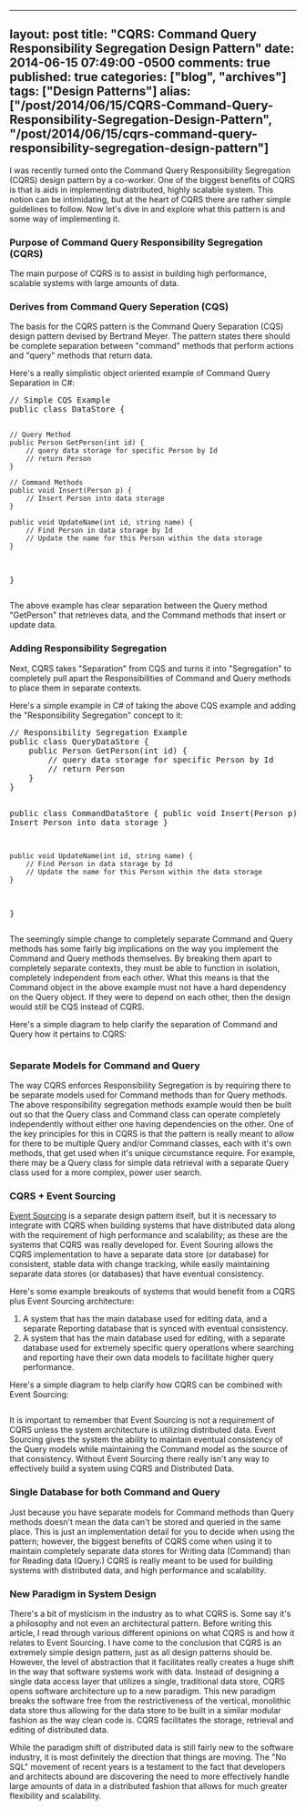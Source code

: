   ---
  layout: post
  title: "CQRS: Command Query Responsibility Segregation Design Pattern"
  date: 2014-06-15 07:49:00 -0500
  comments: true
  published: true
  categories: ["blog", "archives"]
  tags: ["Design Patterns"]
  alias: ["/post/2014/06/15/CQRS-Command-Query-Responsibility-Segregation-Design-Pattern", "/post/2014/06/15/cqrs-command-query-responsibility-segregation-design-pattern"]
  ---
<!-- more -->
<p>I was recently turned onto the Command Query Responsibility Segregation (CQRS) design pattern by a co-worker. One of the biggest benefits of CQRS is that is aids in implementing distributed, highly scalable system. This notion can be intimidating, but at the heart of CQRS there are rather simple guidelines to follow. Now let's dive in and explore what this pattern is and some way of implementing it.</p>
<h3>Purpose of Command Query Responsibility Segregation (CQRS)</h3>
<p>The main purpose of CQRS is to assist in building high performance, scalable systems with large amounts of data.</p>
<h3>Derives from Command Query Seperation (CQS)</h3>
<p>The basis for the CQRS pattern is the Command Query Separation (CQS) design pattern devised by Bertrand Meyer. The pattern states there should be complete separation between "command" methods that perform actions and "query" methods that return data.</p>
<p>Here's a really simplistic object oriented example of Command Query Separation in C#:</p>
<pre class="brush: c-sharp; first-line: 1; tab-size: 4; toolbar: false; ">// Simple CQS Example
public class DataStore {

    // Query Method
    public Person GetPerson(int id) {
        // query data storage for specific Person by Id
        // return Person
    }

    // Command Methods
    public void Insert(Person p) {
        // Insert Person into data storage
    }

    public void UpdateName(int id, string name) {
        // Find Person in data storage by Id
        // Update the name for this Person within the data storage
    }
}</pre>
<p>The above example has clear separation between the Query method "GetPerson" that retrieves data, and the Command methods that insert or update data.</p>
<h3>Adding Responsibility Segregation</h3>
<p>Next, CQRS takes "Separation" from CQS and turns it into "Segregation" to completely pull apart the Responsibilities of Command and Query methods to place them in separate contexts.</p>
<p>Here's a simple example in C# of taking the above CQS example and adding the "Responsibility Segregation" concept to it:</p>
<pre class="brush: c-sharp; first-line: 1; tab-size: 4; toolbar: false; ">// Responsibility Segregation Example
public class QueryDataStore {
    public Person GetPerson(int id) {
        // query data storage for specific Person by Id
        // return Person
    }
}

public class CommandDataStore {
    public void Insert(Person p) {
        // Insert Person into data storage
    }

    public void UpdateName(int id, string name) {
        // Find Person in data storage by Id
        // Update the name for this Person within the data storage
    }
}</pre>
<p>The seemingly simple change to completely separate Command and Query methods has some fairly big implications on the way you implement the Command and Query methods themselves. By breaking them apart to completely separate contexts, they must be able to function in isolation, completely independent from each other. What this means is that the Command object in the above example must not have a hard dependency on the Query object. If they were to depend on each other, then the design would still be CQS instead of CQRS.</p>
<p>Here's a simple diagram to help clarify the separation of Command and Query how it pertains to CQRS:</p>
<p><img src="/image.axd?picture=%2f2014%2f06%2fCQRS-Diagram.png" alt="" /></p>
<h3>Separate Models for Command and Query</h3>
<p>The way CQRS enforces Responsibility Segregation is by requiring there to be separate models used for Command methods than for Query methods. The above responsibility segregation methods example would then be built out so that the Query class and Command class can operate completely independently without either one having dependencies on the other. One of the key principles for this in CQRS is that the pattern is really meant to allow for there to be multiple Query and/or Command classes, each with it's own methods, that get used when it's unique circumstance require. For example, there may be a Query class for simple data retrieval with a separate Query class used for a more complex, power user search.</p>
<h3>CQRS + Event Sourcing</h3>
<p><a href="http://martinfowler.com/eaaDev/EventSourcing.html">Event Sourcing</a> is a separate design pattern itself, but it is necessary to integrate with CQRS when building systems that have distributed data along with the requirement of high performance and scalability; as these are the systems that CQRS was really developed for. Event Souring allows the CQRS implementation to have a separate data store (or database) for consistent, stable data with change tracking, while easily maintaining separate data stores (or databases) that have eventual consistency.</p>
<p>Here's some example breakouts of systems that would benefit from a CQRS plus Event Sourcing architecture:</p>
<ol>
<li>A system that has the main database used for editing data, and a separate Reporting database that is synced with eventual consistency.</li>
<li>A system that has the main database used for editing, with a separate database used for extremely specific query operations where searching and reporting have their own data models to facilitate higher query performance.</li>
</ol>
<p>Here's a simple diagram to help clarify how CQRS can be combined with Event Sourcing:</p>
<p><img src="/image.axd?picture=%2f2014%2f06%2fCQRS-Diagram-Plus-Event-Sourcing.png" alt="" /></p>
<p>It is important to remember that Event Sourcing is not a requirement of CQRS unless the system architecture is utilizing distributed data. Event Sourcing gives the system the ability to maintain eventual consistency of the Query models while maintaining the Command model as the source of that consistency. Without Event Sourcing there really isn't any way to effectively build a system using CQRS and Distributed Data.</p>
<h3>Single Database for both Command and Query</h3>
<p>Just because you have separate models for Command methods than Query methods doesn't mean the data can't be stored and queried in the same place. This is just an implementation detail for you to decide when using the pattern; however, the biggest benefits of CQRS come when using it to maintain completely separate data stores for Writing data (Command) than for Reading data (Query.) CQRS is really meant to be used for building systems with distributed data, and high performance and scalability.</p>
<h3>New Paradigm in System Design</h3>
<p>There's a bit of mysticism in the industry as to what CQRS is. Some say it's a philosophy and not even an architectural pattern. Before writing this article, I read through various different opinions on what CQRS is and how it relates to Event Sourcing. I have come to the conclusion that CQRS is an extremely simple design pattern, just as all design patterns should be. However, the level of abstraction that it facilitates really creates a huge shift in the way that software systems work with data. Instead of designing a single data access layer that utilizes a single, traditional data store, CQRS opens software architecture up to a new paradigm. This new paradigm breaks the software free from the restrictiveness of the vertical, monolithic data store thus allowing for the data store to be built in a similar modular fashion as the way clean code is. CQRS facilitates the storage, retrieval and editing of distributed data.</p>
<p>While the paradigm shift of distributed data is still fairly new to the software industry, it is most definitely the direction that things are moving. The "No SQL" movement of recent years is a testament to the fact that developers and architects abound are discovering the need to more effectively handle large amounts of data in a distributed fashion that allows for much greater flexibility and scalability.</p>
